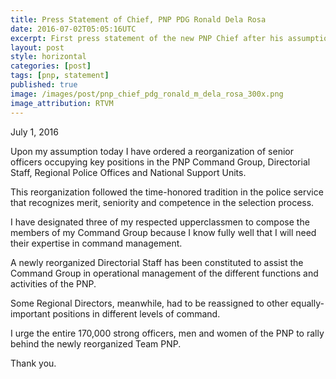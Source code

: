 ```yaml
---
title: Press Statement of Chief, PNP PDG Ronald Dela Rosa
date: 2016-07-02T05:05:16UTC
excerpt: First press statement of the new PNP Chief after his assumption of command.
layout: post
style: horizontal
categories: [post]
tags: [pnp, statement]
published: true
image: /images/post/pnp_chief_pdg_ronald_m_dela_rosa_300x.png
image_attribution: RTVM
---
```


July 1, 2016

Upon my assumption today I have ordered a reorganization of senior officers occupying key positions in the PNP Command Group, Directorial Staff, Regional Police Offices and National Support Units.

This reorganization followed the time-honored tradition in the police service that recognizes merit, seniority and competence in the selection process.

I have designated three of my respected upperclassmen to compose the members of my Command Group because I know fully well that I will need their expertise in command management.

A newly reorganized Directorial Staff has been constituted to assist the Command Group in operational management of the different functions and activities of the PNP.

Some Regional Directors, meanwhile, had to be reassigned to other equally-important positions in different levels of command.

I urge the entire 170,000 strong officers, men and women of the PNP to rally behind the newly reorganized Team PNP.

Thank you.
